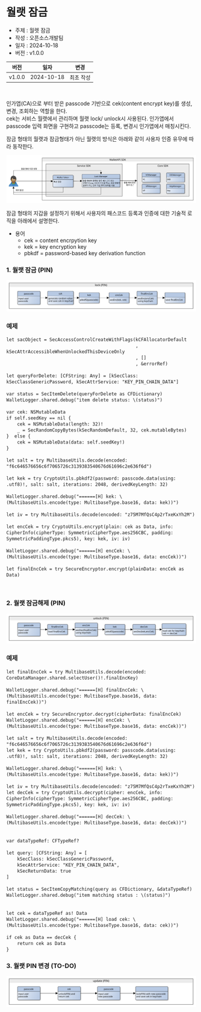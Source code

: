 <!-- 개별 문서는 향후에 병합될 수 있으므로, 목차는 사용하지 않습니다. -->

# 월랫 잠금

- 주제 : 월렛 잠금
- 작성 : 오픈소스개발팀
- 일자 : 2024-10-18
- 버전 : v1.0.0

| 버전 | 일자       | 변경         |
| ------- | ---------- | --------------- |
| v1.0.0  | 2024-10-18 | 최초 작성 |

<br>

인가앱(CA)으로 부터 받은 passcode 기반으로 cek(content encrypt key)를 생성,변경, 조회하는 역할을 한다. 
<br>
cek는 서비스 월랫에서 관리하며 월랫 lock/ unlock시 사용된다.
인가앱에서 passcode 입력 화면을 구현하고 passcode는 등록, 변경시 인가앱에서 매칭시킨다.

잠금 형태의 월랫과 잠금형태가 아닌 월랫의 방식은 아래와 같이 사용자 인증 유무에 따라 동작한다.

![이미지 설명](./images/wallet_type_access_sdk_ko.svg)

잠금 형태의 지갑을 설정하기 위해서 사용자의 패스코드 등록과 인증에 대한 기술적 로직을 아래에서 설명한다.

* 용어
    * cek = content encrpytion key
    * kek = key encryption key
    * pbkdf = password-based key derivation function

### 1. 월랫 잠금 (PIN) 

![이미지 설명](./images/wallet_lock_policy_pin_lock_ko.svg)

### 예제
```code
let sacObject = SecAccessControlCreateWithFlags(kCFAllocatorDefault
                                                , kSecAttrAccessibleWhenUnlockedThisDeviceOnly
                                                , []
                                                , &errorRef)
        
let queryForDelete: [CFString: Any] = [kSecClass: kSecClassGenericPassword, kSecAttrService: "KEY_PIN_CHAIN_DATA"]
        
var status = SecItemDelete(queryForDelete as CFDictionary)
WalletLogger.shared.debug("item delete status: \(status)")

var cek: NSMutableData
if self.seedKey == nil {
    cek = NSMutableData(length: 32)!
    _ = SecRandomCopyBytes(kSecRandomDefault, 32, cek.mutableBytes)
}  else {
    cek = NSMutableData(data: self.seedKey!)
}

let salt = try MultibaseUtils.decode(encoded: "f6c646576656c6f7065726c3139383540676d61696c2e636f6d")
 
let kek = try CryptoUtils.pbkdf2(password: passcode.data(using: .utf8)!, salt: salt, iterations: 2048, derivedKeyLength: 32)

WalletLogger.shared.debug("======[H] kek: \(MultibaseUtils.encode(type: MultibaseType.base16, data: kek))")
        
let iv = try MultibaseUtils.decode(encoded: "z75M7MfQsC4p2rTxeKxYh2M")
        
let encCek = try CryptoUtils.encrypt(plain: cek as Data, info: CipherInfo(cipherType: SymmetricCipherType.aes256CBC, padding: SymmetricPaddingType.pkcs5), key: kek, iv: iv)

WalletLogger.shared.debug("======[H] encCek: \(MultibaseUtils.encode(type: MultibaseType.base16, data: encCek))")
        
let finalEncCek = try SecureEncryptor.encrypt(plainData: encCek as Data)
```
<br>

### 2. 월랫 잠금해제 (PIN)

![이미지 설명](./images/wallet_lock_policy_pin_unlock_ko.svg)
<br>
### 예제
```code
let finalEncCek = try MultibaseUtils.decode(encoded: CoreDataManager.shared.selectUser()!.finalEncKey)

WalletLogger.shared.debug("======[H] finalEncCek: \(MultibaseUtils.encode(type: MultibaseType.base16, data: finalEncCek))")

let encCek = try SecureEncryptor.decrypt(cipherData: finalEncCek)
WalletLogger.shared.debug("======[H] encCek: \(MultibaseUtils.encode(type: MultibaseType.base16, data: encCek))")

let salt = try MultibaseUtils.decode(encoded: "f6c646576656c6f7065726c3139383540676d61696c2e636f6d")
let kek = try CryptoUtils.pbkdf2(password: passcode.data(using: .utf8)!, salt: salt, iterations: 2048, derivedKeyLength: 32)

WalletLogger.shared.debug("======[H] kek: \(MultibaseUtils.encode(type: MultibaseType.base16, data: kek))")

let iv = try MultibaseUtils.decode(encoded: "z75M7MfQsC4p2rTxeKxYh2M")
let decCek = try CryptoUtils.decrypt(cipher: encCek, info: CipherInfo(cipherType: SymmetricCipherType.aes256CBC, padding: SymmetricPaddingType.pkcs5), key: kek, iv: iv)

WalletLogger.shared.debug("======[H] decCek: \(MultibaseUtils.encode(type: MultibaseType.base16, data: decCek))")


var dataTypeRef: CFTypeRef?

let query: [CFString: Any] = [
    kSecClass: kSecClassGenericPassword,
    kSecAttrService: "KEY_PIN_CHAIN_DATA",
    kSecReturnData: true
]

let status = SecItemCopyMatching(query as CFDictionary, &dataTypeRef)
WalletLogger.shared.debug("item matching status : \(status)")


let cek = dataTypeRef as! Data
WalletLogger.shared.debug("======[H] load cek: \(MultibaseUtils.encode(type: MultibaseType.base16, data: cek))")

if cek as Data == decCek {
    return cek as Data
}
```



### 3. 월랫 PIN 변경 (TO-DO)

![이미지 설명](./images/wallet_lock_policy_pin_update_ko.svg)



